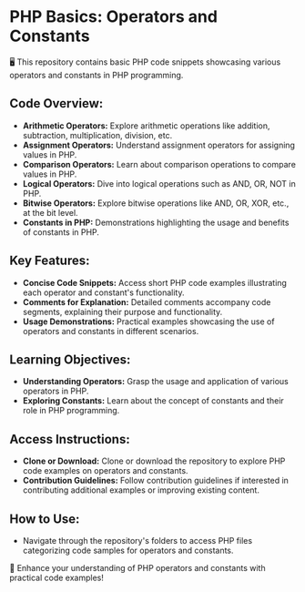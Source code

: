 # PHP Basics: Operators and Constants

🖥️ This repository contains basic PHP code snippets showcasing various operators and constants in PHP programming.

## Code Overview:
- **Arithmetic Operators:** Explore arithmetic operations like addition, subtraction, multiplication, division, etc.
- **Assignment Operators:** Understand assignment operators for assigning values in PHP.
- **Comparison Operators:** Learn about comparison operations to compare values in PHP.
- **Logical Operators:** Dive into logical operations such as AND, OR, NOT in PHP.
- **Bitwise Operators:** Explore bitwise operations like AND, OR, XOR, etc., at the bit level.
- **Constants in PHP:** Demonstrations highlighting the usage and benefits of constants in PHP.

## Key Features:
- **Concise Code Snippets:** Access short PHP code examples illustrating each operator and constant's functionality.
- **Comments for Explanation:** Detailed comments accompany code segments, explaining their purpose and functionality.
- **Usage Demonstrations:** Practical examples showcasing the use of operators and constants in different scenarios.

## Learning Objectives:
- **Understanding Operators:** Grasp the usage and application of various operators in PHP.
- **Exploring Constants:** Learn about the concept of constants and their role in PHP programming.

## Access Instructions:
- **Clone or Download:** Clone or download the repository to explore PHP code examples on operators and constants.
- **Contribution Guidelines:** Follow contribution guidelines if interested in contributing additional examples or improving existing content.

## How to Use:
- Navigate through the repository's folders to access PHP files categorizing code samples for operators and constants.

🚀 Enhance your understanding of PHP operators and constants with practical code examples!
